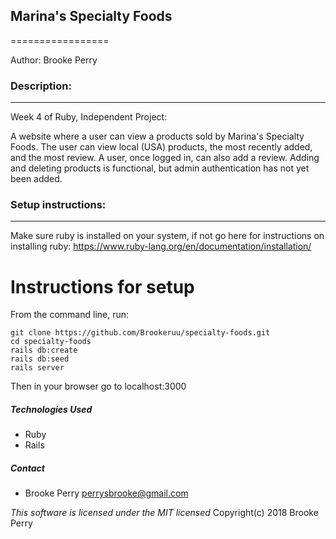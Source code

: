 ## Marina's Specialty Foods ##
=================

Author:
Brooke Perry

### Description: ###
------------
Week 4 of Ruby, Independent Project:


A website where a user can view a products sold by Marina's Specialty Foods. The user can view local (USA) products, the most recently added, and the most review. A user, once logged in, can also add a review. Adding and deleting products is functional, but admin authentication has not yet been added.

### Setup instructions: ###
-------------------
Make sure ruby is installed on your system, if not go here for instructions on installing ruby: https://www.ruby-lang.org/en/documentation/installation/


# Instructions for setup

From the command line, run:
```
git clone https://github.com/Brookeruu/specialty-foods.git
cd specialty-foods
rails db:create
rails db:seed
rails server
```

Then in your browser go to localhost:3000

##### Technologies Used
* Ruby
* Rails

##### Contact
* Brooke Perry perrysbrooke@gmail.com

_This software is licensed under the MIT licensed_
Copyright(c) 2018 Brooke Perry
